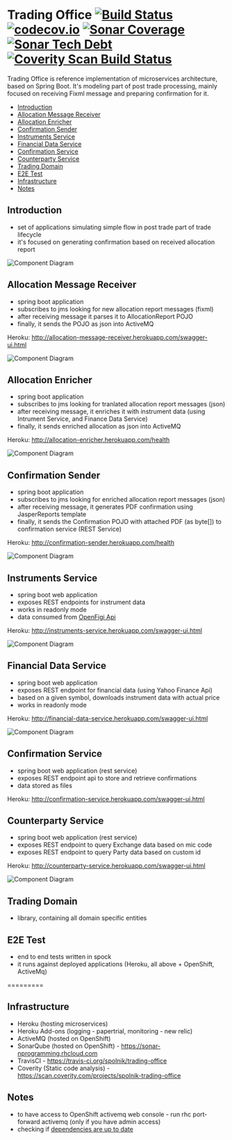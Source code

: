 # Trading Office [![Build Status](https://travis-ci.org/spolnik/trading-office.svg?branch=master)](https://travis-ci.org/spolnik/trading-office) [![codecov.io](https://codecov.io/github/spolnik/trading-office/coverage.svg?branch=master)](https://codecov.io/github/spolnik/trading-office?branch=master) [![Sonar Coverage](https://img.shields.io/sonar/https/sonar-nprogramming.rhcloud.com/trading-office/coverage.svg)](https://sonar-nprogramming.rhcloud.com/dashboard/index/1) [![Sonar Tech Debt](https://img.shields.io/sonar/https/sonar-nprogramming.rhcloud.com/trading-office/tech_debt.svg)](https://sonar-nprogramming.rhcloud.com/dashboard/index/1) [![Coverity Scan Build Status](https://scan.coverity.com/projects/7604/badge.svg)](https://scan.coverity.com/projects/spolnik-trading-office)

Trading Office is reference implementation of microservices architecture, based on Spring Boot. It's modeling part of post trade processing, mainly focused on receiving Fixml message and preparing confirmation for it.

- [Introduction](#introduction)
- [Allocation Message Receiver](#allocation-message-receiver)
- [Allocation Enricher](#allocation-enricher)
- [Confirmation Sender](#confirmation-sender)
- [Instruments Service](#instruments-service)
- [Financial Data Service](#financial-data-service)
- [Confirmation Service](#confirmation-service)
- [Counterparty Service](#counterparty-service)
- [Trading Domain](#trading-domain)
- [E2E Test](#e2e-test)
- [Infrastructure](#infrastructure)
- [Notes](#notes)

## Introduction

- set of applications simulating simple flow in post trade part of trade lifecycle
- it's focused on generating confirmation based on received allocation report

![Component Diagram](https://raw.githubusercontent.com/spolnik/trading-office/master/design/component_diagram.png)

## Allocation Message Receiver
- spring boot application
- subscribes to jms looking for new allocation report messages (fixml)
- after receiving message it parses it to AllocationReport POJO
- finally, it sends the POJO as json into ActiveMQ

Heroku: http://allocation-message-receiver.herokuapp.com/swagger-ui.html

![Component Diagram](https://raw.githubusercontent.com/spolnik/trading-office/master/design/allocation_message_receiver.png)

## Allocation Enricher
- spring boot application
- subscribes to jms looking for tranlated allocation report messages (json)
- after receiving message, it enriches it with instrument data (using Intrument Service, and Finance Data Service)
- finally, it sends enriched allocation as json into ActiveMQ

Heroku: http://allocation-enricher.herokuapp.com/health

![Component Diagram](https://raw.githubusercontent.com/spolnik/trading-office/master/design/allocation_enricher.png)

## Confirmation Sender
- spring boot application
- subscribes to jms looking for enriched allocation report messages (json)
- after receiving message, it generates PDF confirmation using JasperReports template
- finally, it sends the Confirmation POJO with attached PDF (as byte[]) to confirmation service (REST Service)

Heroku: http://confirmation-sender.herokuapp.com/health

![Component Diagram](https://raw.githubusercontent.com/spolnik/trading-office/master/design/confirmation_sender.png)

## Instruments Service
- spring boot web application
- exposes REST endpoints for instrument data
- works in readonly mode
- data consumed from [OpenFigi Api](https://openfigi.com/api)

Heroku: http://instruments-service.herokuapp.com/swagger-ui.html

![Component Diagram](https://raw.githubusercontent.com/spolnik/trading-office/master/design/instruments_service.png)

## Financial Data Service
- spring boot web application
- exposes REST endpoint for financial data (using Yahoo Finance Api)
- based on a given symbol, downloads instrument data with actual price
- works in readonly mode

Heroku: http://financial-data-service.herokuapp.com/swagger-ui.html

![Component Diagram](https://raw.githubusercontent.com/spolnik/trading-office/master/design/financial_data_service.png)

## Confirmation Service
- spring boot web application (rest service)
- exposes REST endpoint api to store and retrieve confirmations
- data stored as files

Heroku: http://confirmation-service.herokuapp.com/swagger-ui.html

## Counterparty Service
- spring boot web application (rest service)
- exposes REST endpoint to query Exchange data based on mic code
- exposes REST endpoint to query Party data based on custom id

Heroku: http://counterparty-service.herokuapp.com/swagger-ui.html

![Component Diagram](https://raw.githubusercontent.com/spolnik/trading-office/master/design/counterparty_service.png)

## Trading Domain
- library, containing all domain specific entities

## E2E Test
- end to end tests written in spock
- it runs against deployed applications (Heroku, all above + OpenShift, ActiveMq)

=========

## Infrastructure
- Heroku (hosting microservices)
- Heroku Add-ons (logging - papertrial, monitoring - new relic)
- ActiveMQ (hosted on OpenShift)
- SonarQube (hosted on OpenShift) - https://sonar-nprogramming.rhcloud.com
- TravisCI - https://travis-ci.org/spolnik/trading-office
- Coverity (Static code analysis) - https://scan.coverity.com/projects/spolnik-trading-office

## Notes
- to have access to OpenShift activemq web console - run rhc port-forward activemq (only if you have admin access)
- checking if [dependencies are up to date](https://www.versioneye.com/user/projects/56ad39427e03c7003ba41427)
